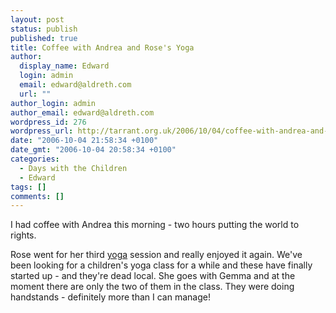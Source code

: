 ```yaml
---
layout: post
status: publish
published: true
title: Coffee with Andrea and Rose's Yoga
author:
  display_name: Edward
  login: admin
  email: edward@aldreth.com
  url: ""
author_login: admin
author_email: edward@aldreth.com
wordpress_id: 276
wordpress_url: http://tarrant.org.uk/2006/10/04/coffee-with-andrea-and-roses-yoga/
date: "2006-10-04 21:58:34 +0100"
date_gmt: "2006-10-04 20:58:34 +0100"
categories:
  - Days with the Children
  - Edward
tags: []
comments: []
---
```


<p>I had coffee with Andrea this morning - two hours putting the world to rights.</p>
<p>Rose went for her third <a href="https://yogabunnies.co.uk/">yoga</a> session and really enjoyed it again.  We've been looking for a children's yoga class for a while and these have finally started up - and they're dead local.  She goes with Gemma and at the moment there are only the two of them in the class. They were doing handstands - definitely more than I can manage!</p>
